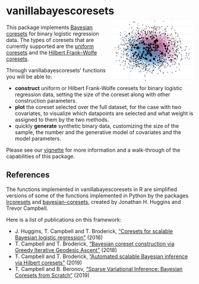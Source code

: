 
# vanillabayescoresets <img src='man/figures/logo.png' align="right" height="180" width="220">

This package implements [Bayesian
coresets](https://arxiv.org/abs/1710.05053) for binary logistic
regression data. The types of coresets that are currently supported are
the [uniform coresets](https://arxiv.org/abs/1605.06423) and the
[Hilbert Frank–Wolfe coresets](https://arxiv.org/abs/1710.05053).

Through vanillabayescoresets’ functions you will be able to:

  - **construct** uniform or Hilbert Frank-Wolfe coresets for binary
    logistic regression data, setting the size of the coreset along with
    other construction parameters.
  - **plot** the coreset selected over the full dataset, for the case
    with two covariates, to visualize which datapoints are selected and
    what weight is assigned to them by the two methods.
  - quickly **generate** synthetic binary data, customizing the size of
    the sample, the number and the generative model of covariates and
    the model parameters.

Please see our [vignette](vignettes/vanilla_bayesian_coresets.Rmd) for
more information and a walk-through of the capabilities of this package.

## References

The functions implemented in vanillabayescoresets in R are simplified
versions of some of the functions implemented in Python by the packages
[lrcoresets](https://bitbucket.org/jhhuggins/lrcoresets/src/master/coresets/)
and
[bayesian-coresets](https://github.com/trevorcampbell/bayesian-coresets),
created by Jonathan H. Huggins and Trevor Campbell.

Here is a list of publications on this framework:

  - J. Huggins, T. Campbell and T. Broderick, [“Coresets for scalable
    Bayesian logistic regression”](https://arxiv.org/abs/1710.05053)
    (2016)
  - T. Campbell and T. Broderick, [“Bayesian coreset construction via
    Greedy Iterative Geodesic Ascent”](https://arxiv.org/abs/1802.01737)
    (2018)
  - T. Campbell and T. Broderick, [“Automated scalable Bayesian
    inference via Hilbert coresets”](https://arxiv.org/abs/1710.05053)
    (2019)
  - T. Campbell and B. Beronov, [“Sparse Variational Inference: Bayesian
    Coresets from Scratch”](https://arxiv.org/abs/1906.03329) (2019)
